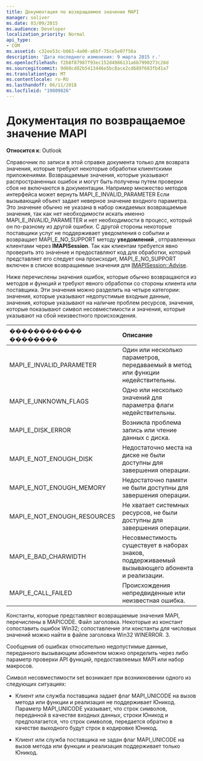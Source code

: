 ```yaml
---
title: Документация по возвращаемое значение MAPI
manager: soliver
ms.date: 03/09/2015
ms.audience: Developer
localization_priority: Normal
api_type:
- COM
ms.assetid: c32ee53c-b063-4a00-a6bf-75ce5e07f56a
description: 'Дата последнего изменения: 9 марта 2015 г.'
ms.openlocfilehash: f2b8f87987f93ec152d4986131a6b7990273c28d
ms.sourcegitcommit: 9d60cd82b5413446e5bc8ace2cd689f683fb41a7
ms.translationtype: MT
ms.contentlocale: ru-RU
ms.lasthandoff: 06/11/2018
ms.locfileid: "19809826"
---
```

# <a name="mapi-return-value-documentation"></a>Документация по возвращаемое значение MAPI

  
  
**Относится к**: Outlook 
  
Справочник по записи в этой справке документа только для возврата значения, которые требуют некоторые обработки клиентскими приложениями. Возвращаемые значения, которые указывают распространенных ошибок и могут быть получены путем проверки сбоя не включаются в документации. Например множество методов интерфейса может вернуть MAPI_E_INVALID_PARAMETER Если вызывающий объект задает неверное значение входного параметра. Это значение обычно не указана в набор ожидаемых возвращаемые значения, так как нет необходимости искать именно MAPI_E_INVALID_PARAMETER и нет необходимости в процесс, который он по-разному из другой ошибки. С другой стороны некоторые поставщики услуг не поддерживает уведомления о событии и возвращает MAPI_E_NO_SUPPORT методу **уведомлений** , отправленных клиентами через **IMAPISession**. Так как клиентам требуется явно проверить это значение и предоставляют код для обработки, который представляет его следует она происходит, MAPI_E_NO_SUPPORT включен в списке возвращаемые значения для [IMAPISession::Advise](imapisession-advise.md).
  
Ниже перечислены значения ошибок, которые обычно возвращаются из методов и функций и требуют явного обработки со стороны клиента или поставщика. Эти значения можно разделить на четыре категории: значения, которые указывают недопустимые входные данные, значения, которые указывают на наличие проблем ресурсов, значения, которые показывают символ несовместимости и значения, которые указывают на сбой неизвестного происхождения.
  
|**������������ ��������**|**Описание**|
|:-----|:-----|
|MAPI_E_INVALID_PARAMETER  <br/> |Один или несколько параметров, передаваемый в метод или функции недействительны.  <br/> |
|MAPI_E_UNKNOWN_FLAGS  <br/> |Одно или несколько значений для параметра флаги недействительны.  <br/> |
|MAPI_E_DISK_ERROR  <br/> |Возникла проблема запись или чтение данных с диска.  <br/> |
|MAPI_E_NOT_ENOUGH_DISK  <br/> |Недостаточно места на диске не были доступны для завершения операции.  <br/> |
|MAPI_E_NOT_ENOUGH_MEMORY  <br/> |Недостаточно памяти не были доступны для завершения операции.  <br/> |
|MAPI_E_NOT_ENOUGH_RESOURCES  <br/> |Не хватает системных ресурсов, не были доступны для завершения операции.  <br/> |
|MAPI_E_BAD_CHARWIDTH  <br/> |Несовместимость существует в наборах знаков, поддерживаемый вызывающего абонента и реализации.  <br/> |
|MAPI_E_CALL_FAILED  <br/> |Происхождения непредвиденные или неизвестная ошибка.  <br/> |
   
Константы, которые представляют возвращаемые значения MAPI, перечислены в MAPICODE. Файл заголовка. Некоторые из констант сопоставить ошибок Win32; сопоставление эти константы для числовых значений можно найти в файле заголовка Win32 WINERROR. З.
  
Сообщения об ошибках относительно недопустимые данные, переданного вызывающим абонентом можно определить через либо параметр проверки API функций, предоставляемых MAPI или набор макросов. 
  
Символ несовместимости set возникает при возникновении одного из следующих ситуациях:
  
- Клиент или служба поставщика задает флаг MAPI_UNICODE на вызов метода или функции и реализация не поддерживает Юникод. Параметр MAPI_UNICODE указывает, что строк символов, переданной в качестве входных данных, строки Юникод и предполагается, что строк символов, передается обратно в качестве выходного будут строк в кодировке Юникод.
    
- Клиент или служба поставщика не задан флаг MAPI_UNICODE на вызов метода или функции и реализация поддерживает только Юникод.
    

